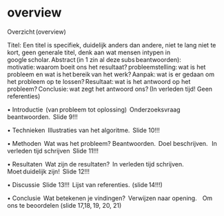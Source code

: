 # overview

Overzicht (overview) 

Titel: Een titel is specifiek, duidelijk anders dan andere, niet te lang niet te kort, geen generale titel, denk aan wat mensen intypen in google scholar. Abstract (in 1 zin al deze subs beantwoorden): motivatie: waarom boeit ons het resultaat? probleemstelling: wat is het probleem en wat is het bereik van het werk? Aanpak: wat is er gedaan om het probleem op te lossen? Resultaat: wat is het antwoord op het probleem? Conclusie: wat zegt het antwoord ons? (In verleden tijd! Geen referenties)  

• Introductie  (van probleem tot oplossing)  Onderzoeksvraag beantwoorden.  Slide 9!!!  

• Technieken  Illustraties van het algoritme.  Slide 10!!! 

• Methoden  Wat was het probleem? Beantwoorden.  Doel beschrijven.   In verleden tijd schrijven  Slide 11!!!  

• Resultaten  Wat zijn de resultaten?  In verleden tijd schrijven.  Moet duidelijk zijn!  Slide 12!!!  

• Discussie  Slide 13!!!  Lijst van referenties.  (slide 14!!!) 

• Conclusie  Wat betekenen je vindingen?  Verwijzen naar opening.    Om ons te beoordelen (slide 17,18, 19, 20, 21) 
